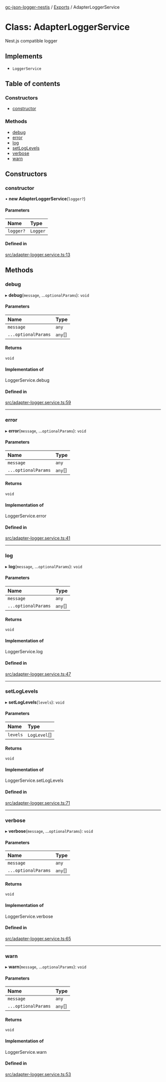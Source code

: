 [gc-json-logger-nestjs](../README.md) / [Exports](../modules.md) / AdapterLoggerService

# Class: AdapterLoggerService

Nest.js compatible logger

## Implements

- `LoggerService`

## Table of contents

### Constructors

- [constructor](AdapterLoggerService.md#constructor)

### Methods

- [debug](AdapterLoggerService.md#debug)
- [error](AdapterLoggerService.md#error)
- [log](AdapterLoggerService.md#log)
- [setLogLevels](AdapterLoggerService.md#setloglevels)
- [verbose](AdapterLoggerService.md#verbose)
- [warn](AdapterLoggerService.md#warn)

## Constructors

### constructor

• **new AdapterLoggerService**(`logger?`)

#### Parameters

| Name | Type |
| :------ | :------ |
| `logger?` | `Logger` |

#### Defined in

[src/adapter-logger.service.ts:13](https://github.com/igrek8/gc-json-logger-nestjs/blob/a76d778/src/adapter-logger.service.ts#L13)

## Methods

### debug

▸ **debug**(`message`, ...`optionalParams`): `void`

#### Parameters

| Name | Type |
| :------ | :------ |
| `message` | `any` |
| `...optionalParams` | `any`[] |

#### Returns

`void`

#### Implementation of

LoggerService.debug

#### Defined in

[src/adapter-logger.service.ts:59](https://github.com/igrek8/gc-json-logger-nestjs/blob/a76d778/src/adapter-logger.service.ts#L59)

___

### error

▸ **error**(`message`, ...`optionalParams`): `void`

#### Parameters

| Name | Type |
| :------ | :------ |
| `message` | `any` |
| `...optionalParams` | `any`[] |

#### Returns

`void`

#### Implementation of

LoggerService.error

#### Defined in

[src/adapter-logger.service.ts:41](https://github.com/igrek8/gc-json-logger-nestjs/blob/a76d778/src/adapter-logger.service.ts#L41)

___

### log

▸ **log**(`message`, ...`optionalParams`): `void`

#### Parameters

| Name | Type |
| :------ | :------ |
| `message` | `any` |
| `...optionalParams` | `any`[] |

#### Returns

`void`

#### Implementation of

LoggerService.log

#### Defined in

[src/adapter-logger.service.ts:47](https://github.com/igrek8/gc-json-logger-nestjs/blob/a76d778/src/adapter-logger.service.ts#L47)

___

### setLogLevels

▸ **setLogLevels**(`levels`): `void`

#### Parameters

| Name | Type |
| :------ | :------ |
| `levels` | `LogLevel`[] |

#### Returns

`void`

#### Implementation of

LoggerService.setLogLevels

#### Defined in

[src/adapter-logger.service.ts:71](https://github.com/igrek8/gc-json-logger-nestjs/blob/a76d778/src/adapter-logger.service.ts#L71)

___

### verbose

▸ **verbose**(`message`, ...`optionalParams`): `void`

#### Parameters

| Name | Type |
| :------ | :------ |
| `message` | `any` |
| `...optionalParams` | `any`[] |

#### Returns

`void`

#### Implementation of

LoggerService.verbose

#### Defined in

[src/adapter-logger.service.ts:65](https://github.com/igrek8/gc-json-logger-nestjs/blob/a76d778/src/adapter-logger.service.ts#L65)

___

### warn

▸ **warn**(`message`, ...`optionalParams`): `void`

#### Parameters

| Name | Type |
| :------ | :------ |
| `message` | `any` |
| `...optionalParams` | `any`[] |

#### Returns

`void`

#### Implementation of

LoggerService.warn

#### Defined in

[src/adapter-logger.service.ts:53](https://github.com/igrek8/gc-json-logger-nestjs/blob/a76d778/src/adapter-logger.service.ts#L53)
